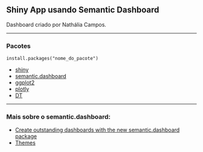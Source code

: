 ## Shiny App usando Semantic Dashboard

Dashboard criado por Nathália Campos. 

-------------------------

### Pacotes 

```install.packages("nome_do_pacote")```

* [shiny](https://github.com/rstudio/shiny)
* [semantic.dashboard](https://github.com/Appsilon/semantic.dashboard)
* [ggplot2](https://github.com/tidyverse/ggplot2)
* [plotly](https://github.com/ropensci/plotly)
* [DT](https://github.com/rstudio/DT)

-------------------------

### Mais sobre o semantic.dashboard: 

* [Create outstanding dashboards with the new semantic.dashboard package](https://appsilon.com/create-outstanding-dashboards-with-the-new-semantic-dashboard-package/)
* [Themes](https://semantic-ui-forest.com/themes/)
